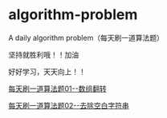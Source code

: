 # algorithm-problem

A daily algorithm problem（每天刷一道算法题）

坚持就胜利哦！！加油

好好学习，天天向上！！

[每天刷一道算法题01--数组翻转](https://github.com/naihe138/algorithm-problem/blob/master/20181218.md)

[每天刷一道算法题02--去除空白字符串](https://github.com/naihe138/algorithm-problem/blob/master/20181218.md)